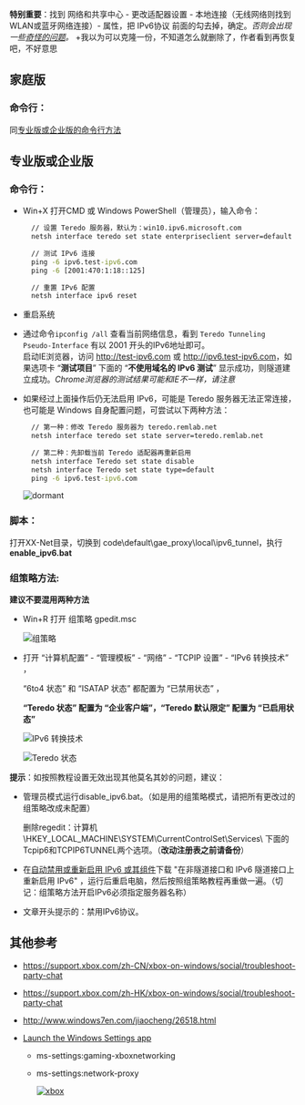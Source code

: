 **特别重要**：找到 网络和共享中心 - 更改适配器设置 - 本地连接（无线网络则找到WLAN或蓝牙网络连接）- 属性，把 IPv6协议 前面的勾去掉，确定。*否则会出现一些[奇怪的问题](https://github.com/XX-net/XX-Net/issues/8709)。*		+我以为可以克隆一份，不知道怎么就删除了，作者看到再恢复吧，不好意思
		
## 家庭版		
		
### 命令行：		
		
同[专业版或企业版的命令行方法](https://github.com/XX-net/XX-Net/wiki/IPv6-Win10#%E5%91%BD%E4%BB%A4%E8%A1%8C-1)		
		
## 专业版或企业版		
		
### 命令行：		
		
- Win+X 打开CMD 或 Windows PowerShell（管理员），输入命令：		
		
  ```bat		
    // 设置 Teredo 服务器，默认为：win10.ipv6.microsoft.com		
    netsh interface teredo set state enterpriseclient server=default		
    		
    // 测试 IPv6 连接		
    ping -6 ipv6.test-ipv6.com		
    ping -6 [2001:470:1:18::125]		
		
    // 重置 IPv6 配置		
    netsh interface ipv6 reset		
  ```		
		
- 重启系统		
		
- 通过命令`ipconfig /all` 查看当前网络信息，看到 `Teredo Tunneling Pseudo-Interface` 有以 2001 开头的IPv6地址即可。		
  启动IE浏览器，访问 <http://test-ipv6.com> 或 <http://ipv6.test-ipv6.com>，如果选项卡 “**测试项目**” 下面的 “**不使用域名的 IPv6 测试**” 显示成功，则隧道建立成功。*Chrome浏览器的测试结果可能和IE不一样，请注意*		
		
- 如果经过上面操作后仍无法启用 IPv6，可能是 Teredo 服务器无法正常连接，也可能是 Windows 自身配置问题，可尝试以下两种方法：		
		
  ```bat		
    // 第一种：修改 Teredo 服务器为 teredo.remlab.net		
    netsh interface teredo set state server=teredo.remlab.net		
		
    // 第二种：先卸载当前 Teredo 适配器再重新启用		
    netsh interface Teredo set state disable		
    netsh interface Teredo set state type=default		
    ping -6 ipv6.test-ipv6.com		
  ```		
		
   ![dormant](https://user-images.githubusercontent.com/31188782/33047065-cf1932f8-ce8e-11e7-9701-c0a679886859.png)		
		
### 脚本：		
		
打开XX-Net目录，切换到 code\default\gae_proxy\local\ipv6_tunnel，执行 **enable_ipv6.bat**		
		
### 组策略方法:		
		
**建议不要混用两种方法**		
		
- Win+R 打开 组策略 gpedit.msc		
		
  ![组策略](https://user-images.githubusercontent.com/31188782/33045995-0b620dac-ce8a-11e7-9df2-e704eb987d9d.png)  		
		
- 打开 “计算机配置” - “管理模板” - “网络” - “TCPIP 设置” -  “IPv6 转换技术” ，		
		
  “6to4 状态” 和 “ISATAP 状态” 都配置为 “已禁用状态” ，		
		
  **“Teredo 状态” 配置为 “企业客户端”，“Teredo 默认限定” 配置为 “已启用状态”**		
		
   ![IPv6 转换技术](https://user-images.githubusercontent.com/31188782/33046760-6e3af0d0-ce8d-11e7-8a39-ea26ca3d2212.png)		
		
   ![Teredo 状态](https://user-images.githubusercontent.com/31188782/33046845-ca9bab1c-ce8d-11e7-8a4b-b485befea07e.png)		
		
		
		
**提示**：如按照教程设置无效出现其他莫名其妙的问题，建议：		
		
- 管理员模式运行disable_ipv6.bat。（如是用的组策略模式，请把所有更改过的组策略改成未配置）		
		
   删除regedit：计算机\HKEY_LOCAL_MACHINE\SYSTEM\CurrentControlSet\Services\ 下面的Tcpip6和TCPIP6TUNNEL两个选项。（**改动注册表之前请备份**）		
		
- 在[自动禁用或重新启用 IPv6 或其组件](https://support.microsoft.com/zh-cn/help/929852/how-to-disable-ipv6-or-its-components-in-windows)下载 "在非隧道接口和 IPv6 隧道接口上重新启用 IPv6" ，运行后重启电脑，然后按照组策略教程再重做一遍。（切记：组策略方法开启IPv6必须指定服务器名称）		
		
- 文章开头提示的：禁用IPv6协议。		
		
## 其他参考		
		
- https://support.xbox.com/zh-CN/xbox-on-windows/social/troubleshoot-party-chat		
		
- https://support.xbox.com/zh-HK/xbox-on-windows/social/troubleshoot-party-chat		
		
- http://www.windows7en.com/jiaocheng/26518.html		
		
- [Launch the Windows Settings app](https://docs.microsoft.com/en-us/windows/uwp/launch-resume/launch-settings-app)		
		
  - ms-settings:gaming-xboxnetworking		
		
  - ms-settings:network-proxy		
		
    [![xbox](https://user-images.githubusercontent.com/31188782/33045390-948f05ba-ce87-11e7-99e8-6c3ffb0ccfbf.png)](https://support.xbox.com/en-US/xbox-on-windows/social/troubleshoot-party-chat)